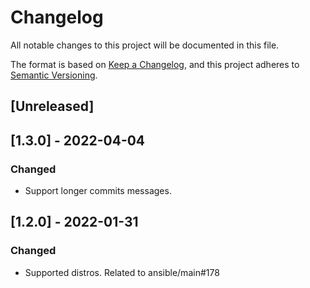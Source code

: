 # Changelog
All notable changes to this project will be documented in this file.

The format is based on [Keep a Changelog](https://keepachangelog.com/en/1.0.0/),
and this project adheres to [Semantic Versioning](https://semver.org/spec/v2.0.0.html).

## [Unreleased]

## [1.3.0] - 2022-04-04
### Changed
- Support longer commits messages.

## [1.2.0] - 2022-01-31
### Changed
- Supported distros. Related to ansible/main#178

